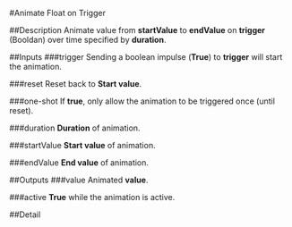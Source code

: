 #Animate Float on Trigger

##Description
Animate value from **startValue** to **endValue** on **trigger** (Booldan) over time specified by **duration**.

##Inputs
###trigger
Sending a boolean impulse (**True**) to **trigger** will start the animation.

###reset
Reset back to **Start value**.

###one-shot
If **true**, only allow the animation to be triggered once (until reset).

###duration
**Duration** of animation.

###startValue
**Start value** of animation.

###endValue
**End value** of animation.

##Outputs
###value
Animated **value**.

###active
**True** while the animation is active.

##Detail

